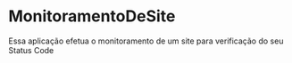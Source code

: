 # MonitoramentoDeSite
Essa aplicação efetua o monitoramento de um site para verificação do seu Status Code
